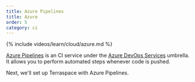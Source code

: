 ```yaml
---
title: Azure Pipelines
title: Azure
order: 5
category: ci
---
```


{% include videos/learn/cloud/azure.md %}

[Azure Pipelines](https://docs.microsoft.com/en-us/azure/devops/pipelines/get-started/what-is-azure-pipelines?view=azure-devops) is an CI service under the [Azure DevOps Services](https://azure.microsoft.com/en-us/services/devops/#overview) umbrella. It allows you to perform automated steps whenever code is pushed.

Next, we'll set up Terraspace with Azure Pipelines.
